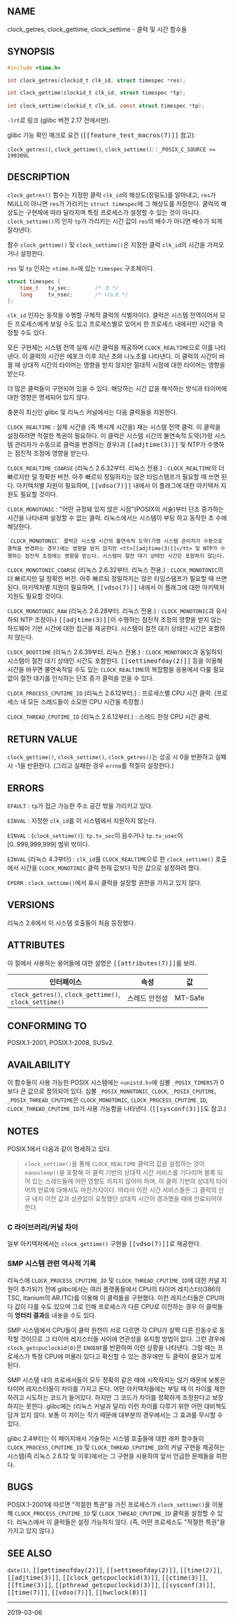 ## NAME

clock_getres, clock_gettime, clock_settime - 클럭 및 시간 함수들

## SYNOPSIS

```c
#include <time.h>

int clock_getres(clockid_t clk_id, struct timespec *res);

int clock_gettime(clockid_t clk_id, struct timespec *tp);
 
int clock_settime(clockid_t clk_id, const struct timespec *tp);
```

`-lrt`로 링크 (glibc 버전 2.17 전에서만).

glibc 기능 확인 매크로 요건 (<tt>[[feature_test_macros(7)]]</tt> 참고):

`clock_getres()`, `clock_gettime()`, `clock_settime()`:
:   `_POSIX_C_SOURCE >= 199309L`

## DESCRIPTION

`clock_getres()` 함수는 지정한 클럭 `clk_id`의 해상도(정밀도)를 알아내고, `res`가 NULL이 아니면 `res`가 가리키는 `struct timespec`에 그 해상도를 저장한다. 클럭의 해상도는 구현체에 따라 달라지며 특정 프로세스가 설정할 수 있는 것이 아니다. `clock_settime()`의 인자 `tp`가 가리키는 시간 값이 `res`의 배수가 아니면 배수가 되게 잘라낸다.

함수 `clock_gettime()` 및 `clock_settime()`은 지정한 클럭 `clk_id`의 시간을 가져오거나 설정한다.

`res` 및 `tp` 인자는 `<time.h>`에 있는 `timespec` 구조체이다.

```c
struct timespec {
    time_t   tv_sec;        /* 초 */
    long     tv_nsec;       /* 나노초 */
};
```

`clk_id` 인자는 동작을 수행할 구체적 클럭의 식별자이다. 클럭은 시스템 전역이어서 모든 프로세스에게 보일 수도 있고 프로세스별로 있어서 한 프로세스 내에서만 시간을 측정할 수도 있다.

모든 구현체는 시스템 전역 실제 시간 클럭을 제공하며 `CLOCK_REALTIME`으로 이를 나타낸다. 이 클럭의 시간은 에포크 이후 지난 초와 나노초를 나타낸다. 이 클럭의 시간이 바뀔 때 상대적 시간의 타이머는 영향을 받지 않지만 절대적 시점에 대한 타이머는 영향을 받는다.

더 많은 클럭들이 구현되어 있을 수 있다. 해당하는 시간 값을 해석하는 방식과 타이머에 대한 영향은 명세되어 있지 않다.

충분히 최신인 glibc 및 리눅스 커널에서는 다음 클럭들을 지원한다.

`CLOCK_REALTIME`
:   실제 시간을 (즉 벽시계 시간을) 재는 시스템 전역 클럭. 이 클럭을 설정하려면 적절한 특권이 필요하다. 이 클럭은 시스템 시간의 불연속적 도약(가령 시스템 관리자가 수동으로 클럭을 변경하는 경우)과 <tt>[[adjtime(3)]]</tt> 및 NTP가 수행하는 점진적 조정에 영향을 받는다.

`CLOCK_REALTIME_COARSE` (리눅스 2.6.32부터. 리눅스 전용.)
:   `CLOCK_REALTIME`의 더 빠르지만 덜 정확한 버전. 아주 빠르되 정밀하지는 않은 타임스탬프가 필요할 때 쓰면 된다. 아키텍처별 지원이 필요하며, <tt>[[vdso(7)]]</tt> 내에서 이 플래그에 대한 아키텍처 지원도 필요할 것이다.

`CLOCK_MONOTONIC`
:   "어떤 규정돼 있지 않은 시점"(POSIX의 서술)부터 단조 증가하는 시간을 나타내며 설정할 수 없는 클럭. 리눅스에서는 시스템이 부팅 하고 동작한 초 수에 해당한다.

    `CLOCK_MONOTONIC` 클럭은 시스템 시간의 불연속적 도약(가령 시스템 관리자가 수동으로 클럭을 변경하는 경우)에는 영향을 받지 않지만 <tt>[[adjtime(3)]]</tt> 및 NTP가 수행하는 점진적 조정에는 영향을 받는다. 시스템이 절전 대기 상태인 시간은 포함하지 않는다.

`CLOCK_MONOTONIC_COARSE` (리눅스 2.6.32부터. 리눅스 전용.)
:   `CLOCK_MONOTONIC`의 더 빠르지만 덜 정확한 버전. 아주 빠르되 정밀하지는 않은 타임스탬프가 필요할 때 쓰면 된다. 아키텍처별 지원이 필요하며, <tt>[[vdso(7)]]</tt> 내에서 이 플래그에 대한 아키텍처 지원도 필요할 것이다.

`CLOCK_MONOTONIC_RAW` (리눅스 2.6.28부터. 리눅스 전용.)
:   `CLOCK_MONOTONIC`과 유사하되 NTP 조정이나 <tt>[[adjtime(3)]]</tt>이 수행하는 점진적 조정의 영향을 받지 않는 하드웨어 기반 시간에 대한 접근을 제공한다. 시스템이 절전 대기 상태인 시간은 포함하지 않는다.

`CLOCK_BOOTTIME` (리눅스 2.6.39부터. 리눅스 전용.)
:   `CLOCK_MONOTONIC`과 동일하되 시스템이 절전 대기 상태인 시간도 포함한다. <tt>[[settimeofday(2)]]</tt> 등을 이용해 시간을 바꾸면 불연속적일 수도 있는 `CLOCK_REALTIME`의 복잡함을 응용에서 다룰 필요 없이 절전 대기를 인식하는 단조 증가 클럭을 얻을 수 있다.

`CLOCK_PROCESS_CPUTIME_ID` (리눅스 2.6.12부터.)
:   프로세스별 CPU 시간 클럭. (프로세스 내 모든 스레드들이 소모한 CPU 시간을 측정함.)

`CLOCK_THREAD_CPUTIME_ID` (리눅스 2.6.12부터.)
:   스레드 한정 CPU 시간 클럭.

## RETURN VALUE

`clock_gettime()`, `clock_settime()`, `clock_getres()`는 성공 시 0을 반환하고 실패 시 -1을 반환한다. (그리고 실패한 경우 `errno`를 적절히 설정한다.)

## ERRORS

`EFAULT`
:   `tp`가 접근 가능한 주소 공간 밖을 가리키고 있다.

`EINVAL`
:   지정한 `clk_id`를 이 시스템에서 지원하지 않는다.

`EINVAL`
:   (`clock_settime()`): `tp.tv_sec`이 음수거나 `tp.tv_usec`이 [0..999,999,999] 범위 밖이다.

`EINVAL` (리눅스 4.3부터)
:   `clk_id`를 `CLOCK_REALTIME`으로 한 `clock_settime()` 호출에서 시간을 `CLOCK_MONOTINIC` 클럭 현재 값보다 작은 값으로 설정하려 했다.

`EPERM`
:   `clock_settime()`에서 표시 클럭을 설정할 권한을 가지고 있지 않다.

## VERSIONS

리눅스 2.6에서 이 시스템 호출들이 처음 등장했다.

## ATTRIBUTES

이 절에서 사용하는 용어들에 대한 설명은 <tt>[[attributes(7)]]</tt>를 보라.

| 인터페이스 | 속성 | 값 |
| --- | --- | --- |
| `clock_getres()`, `clock_gettime()`,<br>`clock_settime()` | 스레드 안전성 | MT-Safe |

## CONFORMING TO

POSIX.1-2001, POSIX.1-2008, SUSv2.

## AVAILABILITY

이 함수들이 사용 가능한 POSIX 시스템에는 `<unistd.h>`에 심볼 `_POSIX_TIMERS`가 0보다 큰 값으로 정의되어 있다. 심볼 `_POSIX_MONOTONIC_CLOCK`, `_POSIX_CPUTIME`, `_POSIX_THREAD_CPUTIME`은 `CLOCK_MONOTONIC`, `CLOCK_PROCESS_CPUTIME_ID`, `CLOCK_THREAD_CPUTIME_ID`가 사용 가능함을 나타낸다. (<tt>[[sysconf(3)]]</tt>도 참고.)

## NOTES

POSIX.1에서 다음과 같이 명세하고 있다.

> `clock_settime()`을 통해 `CLOCK_REALTIME` 클럭의 값을 설정하는 것이 `nanosleep()`을 포함해 이 클럭 기반의 상대적 시간 서비스를 기다리며 블록 되어 있는 스레드들에 어떤 영향도 끼치지 않아야 하며, 이 클럭 기반의 상대적 타이머의 만료에 대해서도 마찬가지이다. 따라서 이런 시간 서비스들은 그 클럭의 신규 내지 이전 값과 상관없이 요청했던 상대적 시간이 경과했을 때에 만료되어야 한다.

### C 라이브러리/커널 차이

일부 아키텍처에서는 `clock_gettime()` 구현을 <tt>[[vdso(7)]]</tt>로 제공한다.

### SMP 시스템 관련 역사적 기록

리눅스에 `CLOCK_PROCESS_CPUTIME_ID` 및 `CLOCK_THREAD_CPUTIME_ID`에 대한 커널 지원이 추가되기 전에 glibc에서는 여러 플랫폼들에서 CPU의 타이머 레지스터(i386의 TSC, Itanium의 AR.ITC)를 이용해 이 클럭들을 구현했다. 이런 레지스터들은 CPU마다 값이 다를 수도 있으며 그로 인해 프로세스가 다른 CPU로 이전하는 경우 이 클럭들이 **엉터리 결과**를 내놓을 수도 있다.

SMP 시스템에서 CPU들이 클럭 원천이 서로 다르면 각 CPU가 살짝 다른 진동수로 동작할 것이므로 그 타이머 레지스터들 사이에 연관성을 유지할 방법이 없다. 그런 경우에 `clock_getcpuclockid(0)`은 `ENOENT`를 반환하여 이런 상황을 나타낸다. 그럴 때는 프로세스가 특정 CPU에 머물러 있다고 확신할 수 있는 경우에만 두 클럭이 쓸모가 있게 된다.

SMP 시스템 내의 프로세서들이 모두 정확히 같은 때에 시작하지는 않기 때문에 보통은 타이머 레지스터들이 차이를 가지고 돈다. 어떤 아키텍처들에는 부팅 때 이 차이를 제한하려고 시도하는 코드가 들어있다. 하지만 그 코드가 차이를 정확하게 조정한다고 보장하지는 못한다. glibc에는 (리눅스 커널과 달리) 이런 차이를 다루기 위한 어떤 대비책도 담겨 있지 않다. 보통 이 차이는 작기 때문에 대부분의 경우에서는 그 효과를 무시할 수 있다.

glibc 2.4부터는 이 페이지에서 기술하는 시스템 호출들에 대한 래퍼 함수들이 `CLOCK_PROCESS_CPUTIME_ID` 및 `CLOCK_THREAD_CPUTIME_ID`의 커널 구현을 제공하는 시스템(즉 리눅스 2.6.12 및 이후)에서는 그 구현을 사용하여 앞서 언급한 문제들을 피한다.

## BUGS

POSIX.1-2001에 따르면 "적절한 특권"을 가진 프로세스가 `clock_settime()`을 이용해 `CLOCK_PROCESS_CPUTIME_ID` 및 `CLOCK_THREAD_CPUTIME_ID` 클럭을 설정할 수 있다. 리눅스에서 이 클럭들은 설정 가능하지 않다. (즉, 어떤 프로세스도 "적절한 특권"을 가지고 있지 않다.)

## SEE ALSO

`date(1)`, <tt>[[gettimeofday(2)]]</tt>, <tt>[[settimeofday(2)]]</tt>, <tt>[[time(2)]]</tt>, <tt>[[adjtime(3)]]</tt>, <tt>[[clock_getcpuclockid(3)]]</tt>, <tt>[[ctime(3)]]</tt>, <tt>[[ftime(3)]]</tt>, <tt>[[pthread_getcpuclockid(3)]]</tt>, <tt>[[sysconf(3)]]</tt>, <tt>[[time(7)]]</tt>, <tt>[[vdso(7)]]</tt>, <tt>[[hwclock(8)]]</tt>

----

2019-03-06
